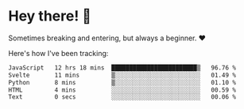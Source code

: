 # Hey there! 👋
Sometimes breaking and entering, but always a beginner. ❤️

Here's how I've been tracking:
<!--START_SECTION:waka-->

```txt
JavaScript   12 hrs 18 mins  ████████████████████████▒   96.76 %
Svelte       11 mins         ▒░░░░░░░░░░░░░░░░░░░░░░░░   01.49 %
Python       8 mins          ▒░░░░░░░░░░░░░░░░░░░░░░░░   01.10 %
HTML         4 mins          ░░░░░░░░░░░░░░░░░░░░░░░░░   00.59 %
Text         0 secs          ░░░░░░░░░░░░░░░░░░░░░░░░░   00.06 %
```

<!--END_SECTION:waka-->
